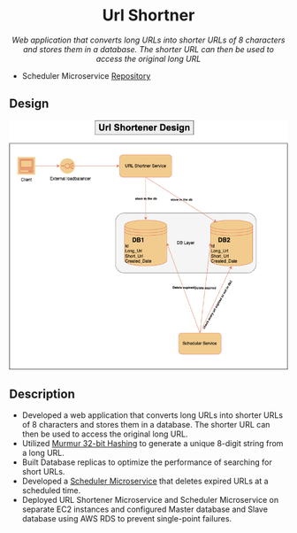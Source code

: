 <h1 align="center">Url Shortner</h1>


<p align="center">
  <i>
    Web application that converts long URLs into shorter URLs of 8 characters and stores them in a database. The shorter URL can then be used to access the original long URL
  </i>
</p>
 
- Scheduler Microservice <a href="https://github.com/sufiyan0211/Schedular-Microservice" alt="">Repository</a>

## Design 
<img src="URL Shortner Design.png" alt="">


## Description
- Developed a web application that converts long URLs into shorter URLs of 8 characters and stores them in a database. The shorter URL can then be used to access the original long URL.
- Utilized [Murmur 32-bit Hashing](https://commons.apache.org/proper/commons-codec/apidocs/org/apache/commons/codec/digest/MurmurHash3.html) to generate a unique 8-digit string from a long URL.
- Built Database replicas to optimize the performance of searching for short URLs.
- Developed a [Scheduler Microservice](https://github.com/sufiyan0211/Schedular-Microservice) that deletes expired URLs at a scheduled time.
- Deployed URL Shortener Microservice and Scheduler Microservice on separate EC2 instances and configured Master database and Slave database using AWS RDS to prevent single-point failures.



